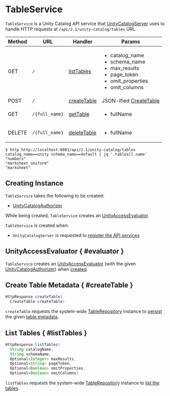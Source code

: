 # TableService

`TableService` is a Unity Catalog API service that [UnityCatalogServer](UnityCatalogServer.md) uses to handle HTTP requests at `/api/2.1/unity-catalog/tables` URL.

Method | URL | Handler | Params
-|-|-|-
 GET | `/` | [listTables](#listTables) | <ul><li>catalog_name<li>schema_name<li>max_results<li>page_token<li>omit_properties<li>omit_columns</ul>
 POST | `/` | [createTable](#createTable) | JSON-ified [CreateTable](CreateTable.md)
 GET | `/{full_name}` | [getTable](#getTable) | <ul><li>fullName</ul>
 DELETE | `/{full_name}` | [deleteTable](#deleteTable) | <ul><li>fullName</ul>

```console
$ http http://localhost:8081/api/2.1/unity-catalog/tables catalog_name==unity schema_name==default | jq '.tables[].name'
"numbers"
"marksheet_uniform"
"marksheet"
```

## Creating Instance

`TableService` takes the following to be created:

* <span id="authorizer"> [UnityCatalogAuthorizer](../server-authorization/UnityCatalogAuthorizer.md)

While being created, `TableService` creates an [UnityAccessEvaluator](#evaluator).

`TableService` is created when:

* `UnityCatalogServer` is requested to [register the API services](UnityCatalogServer.md#addServices)

## UnityAccessEvaluator { #evaluator }

`TableService` creates an [UnityAccessEvaluator](../server-authorization/UnityAccessEvaluator.md) (with the given [UnityCatalogAuthorizer](#authorizer)) when [created](#creating-instance).

## Create Table Metadata { #createTable }

```java
HttpResponse createTable(
  CreateTable createTable)
```

`createTable` requests the system-wide [TableRepository](#TABLE_REPOSITORY) instance to [persist](../persistent-storage/TableRepository.md#createTable) the given [table metadata](CreateTable.md).

## List Tables { #listTables }

```java
HttpResponse listTables(
  String catalogName,
  String schemaName,
  Optional<Integer> maxResults,
  Optional<String> pageToken,
  Optional<Boolean> omitProperties,
  Optional<Boolean> omitColumns)
```

`listTables` requests the system-wide [TableRepository](#TABLE_REPOSITORY) instance to [list the tables](../persistent-storage/TableRepository.md#listTables).
